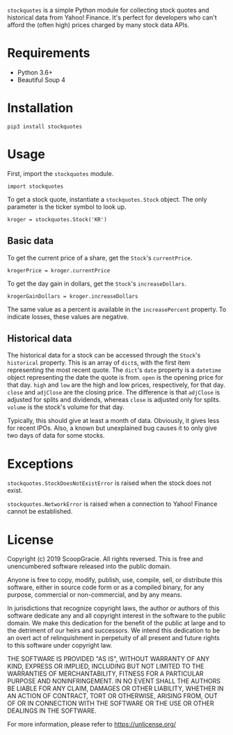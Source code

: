 `stockquotes` is a simple Python module for collecting stock quotes and
historical data from Yahoo! Finance. It's perfect for developers who can't
afford the (often high) prices charged by many stock data APIs.

# Requirements
* Python 3.6+
* Beautiful Soup 4

# Installation
    pip3 install stockquotes

# Usage
First, import the `stockquotes` module.

    import stockquotes

To get a stock quote, instantiate a `stockquotes.Stock` object. The only
parameter is the ticker symbol to look up.

    kroger = stockquotes.Stock('KR')

## Basic data
To get the current price of a share, get the `Stock`'s `currentPrice`.

    krogerPrice = kroger.currentPrice

To get the day gain in dollars, get the `Stock`'s `increaseDollars`.

    krogerGainDollars = kroger.increaseDollars

The same value as a percent is available in the `increasePercent` property. To
indicate losses, these values are negative.

## Historical data
The historical data for a stock can be accessed through the `Stock`'s
`historical` property. This is an array of `dict`s, with the first item
representing the most recent quote. The `dict`'s `date` property is a
`datetime` object representing the date the quote is from. `open` is the
opening price for that day. `high` and `low` are the high and low prices,
respectively, for that day. `close` and `adjClose` are the closing price. The
difference is that `adjClose` is adjusted for splits and dividends, whereas
`close` is adjusted only for splits. `volume` is the stock's volume for that
day.

Typically, this should give at least a month of data. Obviously, it gives less
for recent IPOs. Also, a known but unexplained bug causes it to only give two
days of data for some stocks.

# Exceptions
`stockquotes.StockDoesNotExistError` is raised when the stock does not exist.

`stockquotes.NetworkError` is raised when a connection to Yahoo! Finance
cannot be established.

# License
Copyright (c) 2019 ScoopGracie. All rights reversed.
This is free and unencumbered software released into the public domain.

Anyone is free to copy, modify, publish, use, compile, sell, or
distribute this software, either in source code form or as a compiled
binary, for any purpose, commercial or non-commercial, and by any
means.

In jurisdictions that recognize copyright laws, the author or authors
of this software dedicate any and all copyright interest in the
software to the public domain. We make this dedication for the benefit
of the public at large and to the detriment of our heirs and
successors. We intend this dedication to be an overt act of
relinquishment in perpetuity of all present and future rights to this
software under copyright law.

THE SOFTWARE IS PROVIDED "AS IS", WITHOUT WARRANTY OF ANY KIND,
EXPRESS OR IMPLIED, INCLUDING BUT NOT LIMITED TO THE WARRANTIES OF
MERCHANTABILITY, FITNESS FOR A PARTICULAR PURPOSE AND NONINFRINGEMENT.
IN NO EVENT SHALL THE AUTHORS BE LIABLE FOR ANY CLAIM, DAMAGES OR
OTHER LIABILITY, WHETHER IN AN ACTION OF CONTRACT, TORT OR OTHERWISE,
ARISING FROM, OUT OF OR IN CONNECTION WITH THE SOFTWARE OR THE USE OR
OTHER DEALINGS IN THE SOFTWARE.

For more information, please refer to <https://unlicense.org/>


